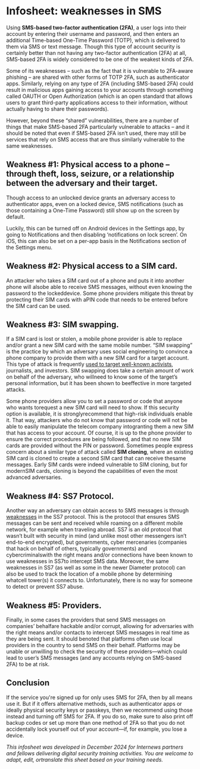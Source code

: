 
# Infosheet: weaknesses in SMS

Using **SMS-based two-factor authentication (2FA)**, a user logs into their account by entering their username and password, and then enters an additional Time-based One-Time Password (TOTP), which is delivered to them via SMS or text message. Though this type of account security is certainly better than not having any two-factor authentication (2FA) at all, SMS-based 2FA is widely considered to be one of the weakest kinds of 2FA.

Some of its weaknesses – such as the fact that it is vulnerable to 2FA-aware phishing – are shared with other forms of TOTP 2FA, such as authenticator apps. Similarly, relying on any type of 2FA (including SMS-based 2FA) could result in malicious apps gaining access to your accounts through something called OAUTH or Open Authorization (which is an open standard that allows users to grant third-party applications access to their information, without actually having to share their passwords).

However, beyond these “shared” vulnerabilities, there are a number of things that make SMS-based 2FA particularly vulnerable to attacks – and it should be noted that even if SMS-based 2FA isn’t used, there may still be services that rely on SMS access that are thus similarly vulnerable to the same weaknesses.

## Weakness #1: Physical access to a phone – through theft, loss, seizure, or a relationship between the adversary and their target.

Though access to an unlocked device grants an adversary access to authenticator apps, even on a locked device, SMS notifications (such as those containing a One-Time Password) still show up on the screen by default.

Luckily, this can be turned off on Android devices in the Settings app, by going to Notifications and then disabling ‘notifications on lock screen’. On iOS, this can also be set on a per-app basis in the Notifications section of the Settings menu.

## Weakness #2: Physical access to a SIM card.

An attacker who takes a SIM card out of a phone and puts it into another phone will alsobe able to receive SMS messages, without even knowing the password to the lockeddevice. Some phone providers mitigate this threat by protecting their SIM cards with aPIN code that needs to be entered before the SIM card can be used.

## Weakness #3: SIM swapping.

If a SIM card is lost or stolen, a mobile phone provider is able to replace and/or grant a new SIM card with the same mobile number. “SIM swapping” is the practice by which an
adversary uses social engineering to convince a phone company to provide them with a new SIM card for a target account. This type of attack is frequently [used to target well-known activists](https://www.engadget.com/2016-06-10-hacker-hijacks-deray-by-redirecting-his-verizon-phone-number.html), journalists, and investors.
SIM swapping does take a certain amount of work on behalf of the adversary, who willneed to know some of the target’s personal information, but it has been shown to beeffective in more targeted attacks.

Some phone providers allow you to set a password or code that anyone who wants torequest a new SIM card will need to show. If this security option is available, it is stronglyrecommend that high-risk individuals enable it. That way, attackers who do not know that password or code will not be able to easily manipulate the telecom company intogranting them a new SIM that has access to your account. Of course, it is up to the phone provider to ensure the correct procedures are being followed, and that no new SIM cards are provided without the PIN or password.
Sometimes people express concern about a similar type of attack called **SIM cloning**, where an existing SIM card is cloned to create a second SIM card that can receive thesame messages. Early SIM cards were indeed vulnerable to SIM cloning, but for modernSIM cards, cloning is beyond the capabilities of even the most advanced adversaries.

## Weakness #4: SS7 Protocol.

Another way an adversary can obtain access to SMS messages is through [weaknesses](https://www.eff.org/deeplinks/2024/07/eff-fcc-ss7-vulnerable-and-telecoms-must-acknowledge) in the SS7 protocol. This is the protocol that ensures SMS messages can be sent and received while roaming on a different mobile network, for example when traveling abroad.
SS7 is an old protocol that wasn’t built with security in mind (and unlike most other messengers isn’t end-to-end encrypted), but governments, cyber mercenaries (companies that hack on behalf of others, typically governments) and cybercriminalswith the right means and/or connections have been known to use weaknesses in SS7to intercept SMS data. Moreover, the same weaknesses in SS7 (as well as some in the newer Diameter protocol) can also be used to track the location of a mobile phone by determining whatcell tower(s) it connects to. Unfortunately, there is no way for someone to detect or prevent SS7 abuse.

## Weakness #5: Providers.

Finally, in some cases the providers that send SMS messages on companies’ behalfare hackable and/or corrupt, allowing for adversaries with the right means and/or contacts to intercept SMS messages in real time as they are being sent. It should benoted that platforms often use local providers in the country to send SMS on their behalf. Platforms may be unable or unwilling to check the security of these providers—which could lead to user’s SMS messages (and any accounts relying on SMS-based 2FA) to be at risk.

## Conclusion

If the service you're signed up for only uses SMS for 2FA, then by all means use it. But if it offers alternative methods, such as authenticator apps or ideally physical security keys or passkeys, then we recommend using those instead and turning off SMS for 2FA. If you do so, make sure to also print off backup codes or set up more than one method of 2FA so that you do not accidentally lock yourself out of your account—if, for example, you lose a device.

*This infosheet was developed in December 2024 for Internews partners and fellows delivering digital security training activities. You are welcome to adapt, edit, ortranslate this sheet based on your training needs.*